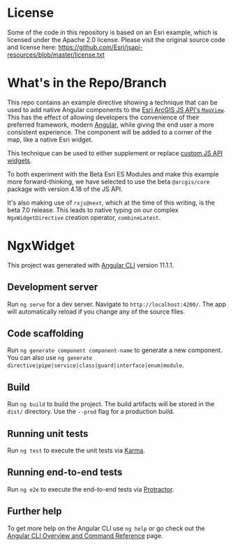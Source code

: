 # License

Some of the code in this repository is based on an Esri example, which is licensed under the Apache 2.0 license. Please visit the original source code and license here:
https://github.com/Esri/jsapi-resources/blob/master/license.txt

# What's in the Repo/Branch

This repo contains an example directive showing a technique that can be used to add native Angular components to the [Esri ArcGIS JS API's `MapView`](https://developers.arcgis.com/javascript/). This has the effect of allowing developers the convenience of their preferred framework, modern [Angular](https://angular.io/), while giving the end user a more consistent experience. The component will be added to a corner of the map, like a native Esri widget.

This technique can be used to either supplement or replace [custom JS API widgets](https://developers.arcgis.com/javascript/latest/sample-code/widgets-custom-widget/index.html).

To both experiment with the Beta Esri ES Modules and make this example more forward-thinking, we have selected to use the beta `@arcgis/core` package with version 4.18 of the JS API.

It's also making use of `rxjs@next`, which at the time of this writing, is the beta 7.0 release. This leads to native typing on our complex `NgxWidgetDirective` creation operator, `combineLatest`.

# NgxWidget

This project was generated with [Angular CLI](https://github.com/angular/angular-cli) version 11.1.1.

## Development server

Run `ng serve` for a dev server. Navigate to `http://localhost:4200/`. The app will automatically reload if you change any of the source files.

## Code scaffolding

Run `ng generate component component-name` to generate a new component. You can also use `ng generate directive|pipe|service|class|guard|interface|enum|module`.

## Build

Run `ng build` to build the project. The build artifacts will be stored in the `dist/` directory. Use the `--prod` flag for a production build.

## Running unit tests

Run `ng test` to execute the unit tests via [Karma](https://karma-runner.github.io).

## Running end-to-end tests

Run `ng e2e` to execute the end-to-end tests via [Protractor](http://www.protractortest.org/).

## Further help

To get more help on the Angular CLI use `ng help` or go check out the [Angular CLI Overview and Command Reference](https://angular.io/cli) page.

